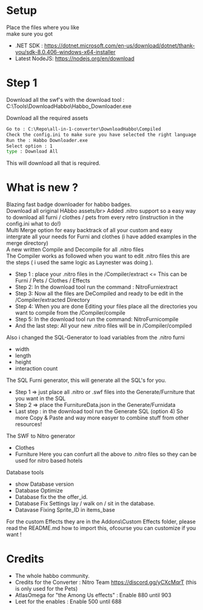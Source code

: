 # Setup
Place the files where you like</br>
make sure you got
- .NET SDK : https://dotnet.microsoft.com/en-us/download/dotnet/thank-you/sdk-8.0.406-windows-x64-installer</br>
- Latest NodeJS: https://nodejs.org/en/download


# Step 1
Download all the swf's with the download tool : C:\Tools\DownloadHabbo\Habbo_Downloader.exe

Download all the required assets

```cmd
Go to : C:\Repo\all-in-1-converter\DownloadHabbo\Compiled
Check the config.ini to make sure you have selected the right language
Run the : Habbo Downloader.exe
Select option : 1
type : Download All
```
This will download all that is required.

# What is new ?
Blazing fast badge downloader for habbo badges.</br>
Download all original HAbbo assets/br>
Added .nitro support so a easy way to download all furni / clothes / pets from every retro (instruction in the config.ini what to do!)</br>
Multi Merge option for easy backtrack of all your custom and easy intergrate all your needs for Furni and clothes (i have added examples in the merge directory)</br>
A new written Compile and Decompile for all .nitro files</br>
The Compiler works as followed when you want to edit .nitro files this are the steps ( i used the same logic as Laynester was doing ).</br>
- Step 1 : place your .nitro files in the /Compiler/extract <= This can be Furni / Pets / Clothes / Effects
- Step 2: In the download tool run the command : NitroFurniextract
- Step 3: Now all the files are DeCompiled and ready to be edit in the /Compiler/extracted Directory
- Step 4: When you are done Editing your files place all the directories you want to compile from the /Compiler/compile
- Step 5: In the download tool run the command: NitroFurnicompile
- And the last step: All your new .nitro files will be in /Compiler/compiled

Also i changed the SQL-Generator to load variables from the .nitro furni
- width
- length
- height
- interaction count
  
The SQL Furni generator, this will generate all the SQL's for you.</br>
- Step 1 => just place all .nitro or .swf files into the Generate/Furniture that you want in the SQL
- Step 2 => place the FurnitureData.json in the Generate/Furnidata
- Last step : in the download tool run the Generate SQL (option 4)
So more Copy & Paste and way more easyer to combine stuff from other resources!

The SWF to Nitro generator</br>
- Clothes
- Furniture
Here you can confurt all the above to .nitro files so they can be used for nitro based hotels

Database tools</br>
- show Database version
- Database Optimize
- Database fix the the offer_id.
- Database Fix Settings lay / walk on / sit in the database.
- Datavase Fixing Sprite_ID in items_base

For the custom Effects they are in the Addons\Custom Effects folder, please read the README.md how to import this, ofcourse you can customize if you want !

# Credits
- The whole habbo community.
- Credits for the Converter : Nitro Team https://discord.gg/yCXcMqrT (this is only used for the Pets)
- AtlasOmega for "the Among Us effects" : Enable 880 until 903
- Leet for the enables : Enable 500 until 688
